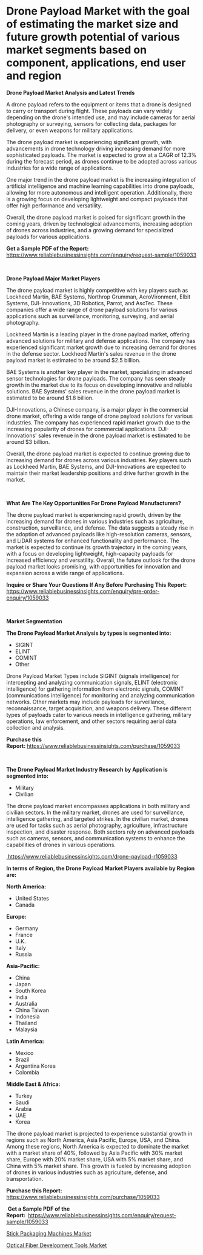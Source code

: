 <p><h1>Drone Payload Market with the goal of estimating the market size and future growth potential of various market segments based on component, applications, end user and region</h1></p><p><strong>Drone Payload Market Analysis and Latest Trends</strong></p>
<p><p>A drone payload refers to the equipment or items that a drone is designed to carry or transport during flight. These payloads can vary widely depending on the drone's intended use, and may include cameras for aerial photography or surveying, sensors for collecting data, packages for delivery, or even weapons for military applications.</p><p>The drone payload market is experiencing significant growth, with advancements in drone technology driving increasing demand for more sophisticated payloads. The market is expected to grow at a CAGR of 12.3% during the forecast period, as drones continue to be adopted across various industries for a wide range of applications.</p><p>One major trend in the drone payload market is the increasing integration of artificial intelligence and machine learning capabilities into drone payloads, allowing for more autonomous and intelligent operation. Additionally, there is a growing focus on developing lightweight and compact payloads that offer high performance and versatility.</p><p>Overall, the drone payload market is poised for significant growth in the coming years, driven by technological advancements, increasing adoption of drones across industries, and a growing demand for specialized payloads for various applications.</p></p>
<p><strong>Get a Sample PDF of the Report:&nbsp;</strong> <a href="https://www.reliablebusinessinsights.com/enquiry/request-sample/1059033">https://www.reliablebusinessinsights.com/enquiry/request-sample/1059033</a></p>
<p>&nbsp;</p>
<p><strong>Drone Payload Major Market Players</strong></p>
<p><p>The drone payload market is highly competitive with key players such as Lockheed Martin, BAE Systems, Northrop Grumman, AeroVironment, Elbit Systems, DJI-Innovations, 3D Robotics, Parrot, and AscTec. These companies offer a wide range of drone payload solutions for various applications such as surveillance, monitoring, surveying, and aerial photography.</p><p>Lockheed Martin is a leading player in the drone payload market, offering advanced solutions for military and defense applications. The company has experienced significant market growth due to increasing demand for drones in the defense sector. Lockheed Martin's sales revenue in the drone payload market is estimated to be around $2.5 billion.</p><p>BAE Systems is another key player in the market, specializing in advanced sensor technologies for drone payloads. The company has seen steady growth in the market due to its focus on developing innovative and reliable solutions. BAE Systems' sales revenue in the drone payload market is estimated to be around $1.8 billion.</p><p>DJI-Innovations, a Chinese company, is a major player in the commercial drone market, offering a wide range of drone payload solutions for various industries. The company has experienced rapid market growth due to the increasing popularity of drones for commercial applications. DJI-Innovations' sales revenue in the drone payload market is estimated to be around $3 billion.</p><p>Overall, the drone payload market is expected to continue growing due to increasing demand for drones across various industries. Key players such as Lockheed Martin, BAE Systems, and DJI-Innovations are expected to maintain their market leadership positions and drive further growth in the market.</p></p>
<p>&nbsp;</p>
<p><strong>What Are The Key Opportunities For Drone Payload Manufacturers?</strong></p>
<p><p>The drone payload market is experiencing rapid growth, driven by the increasing demand for drones in various industries such as agriculture, construction, surveillance, and defense. The data suggests a steady rise in the adoption of advanced payloads like high-resolution cameras, sensors, and LiDAR systems for enhanced functionality and performance. The market is expected to continue its growth trajectory in the coming years, with a focus on developing lightweight, high-capacity payloads for increased efficiency and versatility. Overall, the future outlook for the drone payload market looks promising, with opportunities for innovation and expansion across a wide range of applications.</p></p>
<p><strong>Inquire or Share Your Questions If Any Before Purchasing This Report:</strong> <a href="https://www.reliablebusinessinsights.com/enquiry/pre-order-enquiry/1059033">https://www.reliablebusinessinsights.com/enquiry/pre-order-enquiry/1059033</a></p>
<p>&nbsp;</p>
<p><strong>Market Segmentation</strong></p>
<p><strong>The Drone Payload Market Analysis by types is segmented into:</strong></p>
<p><ul><li>SIGINT</li><li>ELINT</li><li>COMINT</li><li>Other</li></ul></p>
<p><p>Drone Payload Market Types include SIGINT (signals intelligence) for intercepting and analyzing communication signals, ELINT (electronic intelligence) for gathering information from electronic signals, COMINT (communications intelligence) for monitoring and analyzing communication networks. Other markets may include payloads for surveillance, reconnaissance, target acquisition, and weapons delivery. These different types of payloads cater to various needs in intelligence gathering, military operations, law enforcement, and other sectors requiring aerial data collection and analysis.</p></p>
<p><strong>Purchase this Report:&nbsp;</strong><a href="https://www.reliablebusinessinsights.com/purchase/1059033">https://www.reliablebusinessinsights.com/purchase/1059033</a></p>
<p>&nbsp;</p>
<p><strong>The Drone Payload Market Industry Research by Application is segmented into:</strong></p>
<p><ul><li>Military</li><li>Civilian</li></ul></p>
<p><p>The drone payload market encompasses applications in both military and civilian sectors. In the military market, drones are used for surveillance, intelligence gathering, and targeted strikes. In the civilian market, drones are used for tasks such as aerial photography, agriculture, infrastructure inspection, and disaster response. Both sectors rely on advanced payloads such as cameras, sensors, and communication systems to enhance the capabilities of drones in various operations.</p></p>
<p><a href="https://www.reliablebusinessinsights.com/drone-payload-r1059033">&nbsp;https://www.reliablebusinessinsights.com/drone-payload-r1059033</a></p>
<p><strong>In terms of Region, the Drone Payload Market Players available by Region are:</strong></p>
<p>
    <p> <strong> North America: </strong>
        <ul>
            <li>United States</li>
            <li>Canada</li>
        </ul>
        </p> 
    <p> <strong> Europe: </strong>
        <ul>
            <li>Germany</li>
            <li>France</li>
            <li>U.K.</li>
            <li>Italy</li>
            <li>Russia</li>
        </ul>
        </p> 
    <p> <strong> Asia-Pacific: </strong>
        <ul>
            <li>China</li>
            <li>Japan</li>
            <li>South Korea</li>
            <li>India</li>
            <li>Australia</li>
            <li>China Taiwan</li>
            <li>Indonesia</li>
            <li>Thailand</li>
            <li>Malaysia</li>
        </ul>
        </p> 
    <p> <strong> Latin America: </strong>
        <ul>
            <li>Mexico</li>
            <li>Brazil</li>
            <li>Argentina Korea</li>
            <li>Colombia</li>
        </ul>
        </p> 
    <p> <strong> Middle East & Africa: </strong>
        <ul>
            <li>Turkey</li>
            <li>Saudi</li>
            <li>Arabia</li>
            <li>UAE</li>
            <li>Korea</li>
        </ul>
    </p>
    </p>
<p><p>The drone payload market is projected to experience substantial growth in regions such as North America, Asia Pacific, Europe, USA, and China. Among these regions, North America is expected to dominate the market with a market share of 40%, followed by Asia Pacific with 30% market share, Europe with 20% market share, USA with 5% market share, and China with 5% market share. This growth is fueled by increasing adoption of drones in various industries such as agriculture, defense, and transportation.</p></p>
<p><strong>Purchase this Report: </strong><a href="https://www.reliablebusinessinsights.com/purchase/1059033">https://www.reliablebusinessinsights.com/purchase/1059033</a></p>
<p>&nbsp;<strong>Get a Sample PDF of the Report:&nbsp;&nbsp;</strong><a href="https://www.reliablebusinessinsights.com/enquiry/request-sample/1059033">https://www.reliablebusinessinsights.com/enquiry/request-sample/1059033</a></p>
<p><strong></strong></p>
<p><p><a href="https://view.publitas.com/reportprime-1/stick-packaging-machines-market-a-global-and-regional-analysis-focus-on-region-country-level-analysis-and-competitive-landscape-analysis-and-forecast-2024-2031/">Stick Packaging Machines Market</a></p><p><a href="https://github.com/susanjprice2023/Market-Research-Report-List-2/blob/main/optical-fiber-development-tools-market.md">Optical Fiber Development Tools Market</a></p></p>
